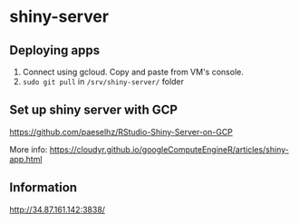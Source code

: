 # shiny-server

## Deploying apps
1. Connect using gcloud. Copy and paste from VM's console.
2. `sudo git pull` in `/srv/shiny-server/` folder

## Set up shiny server with GCP
https://github.com/paeselhz/RStudio-Shiny-Server-on-GCP

More info:
https://cloudyr.github.io/googleComputeEngineR/articles/shiny-app.html 

## Information
http://34.87.161.142:3838/